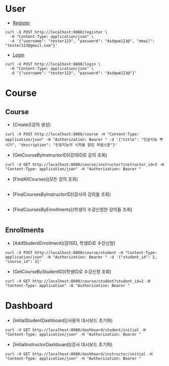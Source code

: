 # User
* [Register](회원가입)
```
curl -X POST http://localhost:8080/register \
  -H "Content-Type: application/json" \
  -d '{"username": "tester123", "password": "Asdqwe123@", "email": "tester123@gmail.com"}'
```

* [Login](로그인)
```
curl -X POST http://localhost:8080/login \
  -H "Content-Type: application/json" \
  -d '{"username": "tester123", "password": "Asdqwe123@"}'
```

# Course 

## Course
* [Create](강의 생성)
```
curl -X POST http://localhost:8080/course -H "Content-Type: application/json" -H "Authorization: Bearer " -d '{"title": "인공지능 뿌시기", "description": "인공지능의 시작을 알린 퍼텝스톤"}'
```

* [GetCourseByInstructorID](강의ID로 강의 조회)
```
curl -X GET http://localhost:8080/course/instructor?instructor_id=3 -H "Content-Type: application/json" -H "Authorization: Bearer "
```

* [FindAllCourses](모든 강의 조회)
```
```

* [FindCoursesByInstructorID](강사의 강의들 조회)
```
```

* [FindCoursesByEnrollments](학생이 수강신청한 강의들 조회)
```
```

## Enrollments
* [AddStudentEnrollment](강의ID, 학생ID로 수강신청)
```
curl -X POST http://localhost:8080/course/student -H "Content-Type: application/json" -H "Authorization: Bearer " -d '{"student_id": 2, "course_id": 3}'
```

* [GetCourseByStudentID](학생ID로 수강신청 조회)
```
curl -X GET http://localhost:8080/course/student?student_id=2 -H "Content-Type: application" -H "Authorization: Bearer "
```

# Dashboard
* [InitialStudentDashboard](사용자 대시보드 초기화)
```
curl -X GET http://localhost:8080/dashboard/student/initial -H "Content-Type: application/json" -H "Authorization: Bearer "
```

* [InitialInstructorDashboard](강사 대시보드 초기화)
```
curl -X GET http://localhost:8080/dashboard/instructor/initial -H "Content-Type: application/json" -H "Authorization: Bearer "
```

